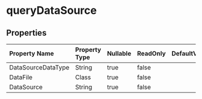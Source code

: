 # **queryDataSource**

 

## **Properties**

| Property Name | Property Type | Nullable |  ReadOnly | DefaultValue | Description | 
| :- | :- | :- |:- |  :- | :- |
|DataSourceDataType|String|true|false |  ||
|DataFile|Class|true|false |  ||
|DataSource|String|true|false |  ||

